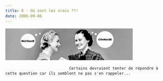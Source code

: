 ```yaml
---
title: 6 - Où sont les vrais ??!
date: 2006-09-06
---
```


![une image](./img/570381538_small.jpg)


                                Certains devraient tenter de répondre à cette question car ils semblent ne pas s'en rappeler...
            
